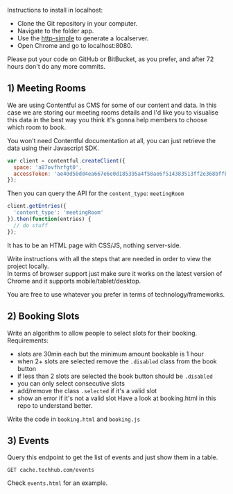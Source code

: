 Instructions to install in localhost:

- Clone the Git repository in your computer.
- Navigate to the folder app.
- Use the <a href="https://github.com/indexzero/http-server">http-simple</a> to generate a localserver.
- Open Chrome and go to localhost:8080.







Please put your code on GitHub or BitBucket, as you prefer, and after 72 hours don't do any more commits.

## 1) Meeting Rooms

We are using Contentful as CMS for some of our content and data.
In this case we are storing our meeting rooms details and I'd like you to visualise this data in the best way you think it's gonna help members to choose which room to book.

You won't need Contentful documentation at all, you can just retrieve the data using their Javascript SDK.

```js
var client = contentful.createClient({
  space: 'a87ovfhrfgt0',
  accessToken: 'ae40d50dd4ea667e6e0d185395a4f58ae6f514383513ff2e368bffba7591022b'
});
```

Then you can query the API for the `content_type`: `meetingRoom`
```js
client.getEntries({
  'content_type': 'meetingRoom'
}).then(function(entries) {
  // do stuff
});
```
It has to be an HTML page with CSS/JS, nothing server-side.

Write instructions with all the steps that are needed in order to view the project locally.  
In terms of browser support just make sure it works on the latest version of Chrome and it supports mobile/tablet/desktop.

You are free to use whatever you prefer in terms of technology/frameworks.

## 2) Booking Slots
Write an algorithm to allow people to select slots for their booking.  
Requirements:
* slots are 30min each but the minimum amount bookable is 1 hour
* when 2+ slots are selected remove the `.disabled` class from the book button
* if less than 2 slots are selected the book button should be `.disabled`
* you can only select consecutive slots
* add/remove the class `.selected` if it's a valid slot
* show an error if it's not a valid slot
Have a look at booking.html in this repo to understand better.

Write the code in `booking.html` and `booking.js`

## 3) Events
Query this endpoint to get the list of events and just show them in a table.
```
GET cache.techhub.com/events
```
Check `events.html` for an example.
